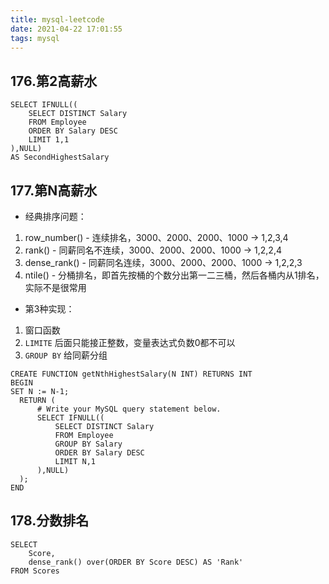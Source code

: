 ```yaml
---
title: mysql-leetcode
date: 2021-04-22 17:01:55
tags: mysql
---
```


## 176.第2高薪水
```
SELECT IFNULL((
    SELECT DISTINCT Salary
    FROM Employee
    ORDER BY Salary DESC
    LIMIT 1,1
),NULL) 
AS SecondHighestSalary
``` 

## 177.第N高薪水
- 经典排序问题：
1. row_number() - 连续排名，3000、2000、2000、1000 -> 1,2,3,4
2. rank() - 同薪同名不连续，3000、2000、2000、1000 -> 1,2,2,4
3. dense_rank() - 同薪同名连续，3000、2000、2000、1000 -> 1,2,2,3
4. ntile() - 分桶排名，即首先按桶的个数分出第一二三桶，然后各桶内从1排名，实际不是很常用
- 第3种实现：
1. 窗口函数
2. `LIMITE` 后面只能接正整数，变量表达式负数0都不可以
3. `GROUP BY` 给同薪分组
```
CREATE FUNCTION getNthHighestSalary(N INT) RETURNS INT
BEGIN
SET N := N-1;
  RETURN (
      # Write your MySQL query statement below.
      SELECT IFNULL((
          SELECT DISTINCT Salary
          FROM Employee
          GROUP BY Salary
          ORDER BY Salary DESC
          LIMIT N,1
      ),NULL)
  );
END
```

## 178.分数排名
```
SELECT 
    Score,
    dense_rank() over(ORDER BY Score DESC) AS 'Rank'
FROM Scores
```
